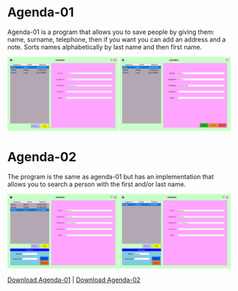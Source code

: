 # Agenda-01
Agenda-01 is a program that allows you to save people by giving them:
name, surname, telephone, then if you want you can add an address and a note.
Sorts names alphabetically by last name and then first name.

![Image](./Image/Agenda-01-imm.png "Agenda-01")

# Agenda-02
The program is the same as agenda-01 but has an implementation
that allows you to search a person with the first and/or last name.

![Image](./Image/Agenda-02-imm.png "icon")


[Download Agenda-01](https://github.com/AbdullahXPlab/POWER-KI-APPS/raw/main/Agenda/Agenda-01.pwk)
|
[Download Agenda-02](https://github.com/AbdullahXPlab/POWER-KI-APPS/raw/main/Agenda/Agenda-02.pwk)

